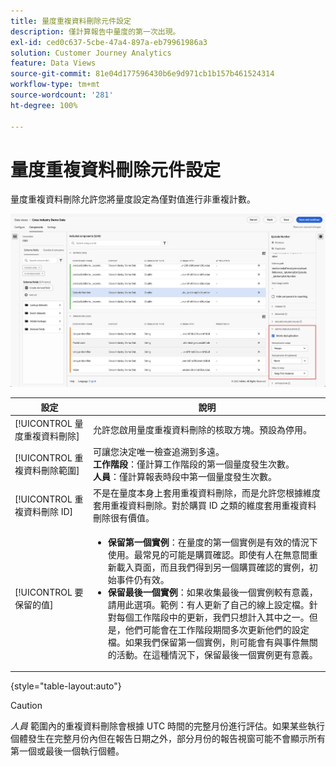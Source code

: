 ```yaml
---
title: 量度重複資料刪除元件設定
description: 僅計算報告中量度的第一次出現。
exl-id: ced0c637-5cbe-47a4-897a-eb79961986a3
solution: Customer Journey Analytics
feature: Data Views
source-git-commit: 81e04d177596430b6e9d971cb1b157b461524314
workflow-type: tm+mt
source-wordcount: '281'
ht-degree: 100%

---
```


# 量度重複資料刪除元件設定

量度重複資料刪除允許您將量度設定為僅對值進行非重複計數。

![量度重複資料刪除](../assets/metric-deduplication.png)

| 設定 | 說明 |
| --- | --- |
| [!UICONTROL 量度重複資料刪除] | 允許您啟用量度重複資料刪除的核取方塊。預設為停用。 |
| [!UICONTROL 重複資料刪除範圍] | 可讓您決定唯一檢查追溯到多遠。<br>**工作階段**：僅計算工作階段的第一個量度發生次數。<br>**人員**：僅計算報表時段中第一個量度發生次數。 |
| [!UICONTROL 重複資料刪除 ID] | 不是在量度本身上套用重複資料刪除，而是允許您根據維度套用重複資料刪除。對於購買 ID 之類的維度套用重複資料刪除很有價值。 |
| [!UICONTROL 要保留的值] | <ul><li>**保留第一個實例**：在量度的第一個實例是有效的情況下使用。最常見的可能是購買確認。即使有人在無意間重新載入頁面，而且我們得到另一個購買確認的實例，初始事件仍有效。</li><li>**保留最後一個實例**：如果收集最後一個實例較有意義，請用此選項。範例：有人更新了自己的線上設定檔。針對每個工作階段中的更新，我們只想計入其中之一。但是，他們可能會在工作階段期間多次更新他們的設定檔。如果我們保留第一個實例，則可能會有與事件無關的活動。在這種情況下，保留最後一個實例更有意義。</li></ul> |

{style="table-layout:auto"}

>[!CAUTION]
>
>_人員_ 範圍內的重複資料刪除會根據 UTC 時間的完整月份進行評估。如果某些執行個體發生在完整月份內但在報告日期之外，部分月份的報告視窗可能不會顯示所有第一個或最後一個執行個體。
